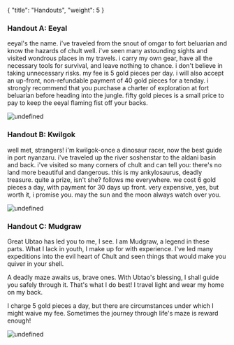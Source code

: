{
  "title": "Handouts",
  "weight": 5
}

### Handout A: Eeyal

eeyal's the name. i've traveled from the snout of omgar to fort beluarian and know the hazards of chult well. i've seen many astounding sights and visited wondrous places in my travels. i carry my own gear, have all the necessary tools for survival, and leave nothing to chance. i don't believe in taking unnecessary risks. my fee is 5 gold pieces per day. i will also accept an up-front, non-refundable payment of 40 gold pieces for a tenday. i strongly recommend that you purchase a charter of exploration at fort beluarian before heading into the jungle. fifty gold pieces is a small price to pay to keep the eeyal flaming fist off your backs.

![undefined](adventure/TTP/Eeyal.jpg)

### Handout B: Kwilgok

well met, strangers! i'm kwilgok-once a dinosaur racer, now the best guide in port nyanzaru. i've traveled up the river soshenstar to the aldani basin and back. i've visited so many corners of chult and can tell you: there's no land more beautiful and dangerous. this is my ankylosaurus, deadly treasure. quite a prize, isn't she? follows me everywhere. we cost 6 gold pieces a day, with payment for 30 days up front. very expensive, yes, but worth it, i promise you. may the sun and the moon always watch over you.

![undefined](adventure/TTP/Kwilgok.jpg)

### Handout C: Mudgraw

Great Ubtao has led you to me, I see. I am Mudgraw, a legend in these parts. What I lack in youth, I make up for with experience. I've led many expeditions into the evil heart of Chult and seen things that would make you quiver in your shell.

A deadly maze awaits us, brave ones. With Ubtao's blessing, I shall guide you safely through it. That's what I do best! I travel light and wear my home on my back.

I charge 5 gold pieces a day, but there are circumstances under which I might waive my fee. Sometimes the journey through life's maze is reward enough!

![undefined](adventure/TTP/Mudgraw.jpg)